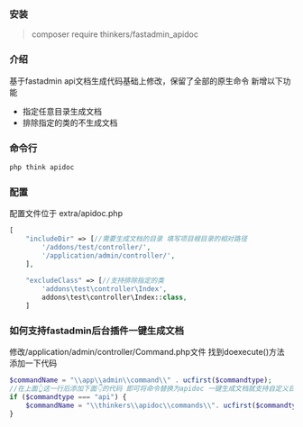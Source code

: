 ### 安装
> composer require thinkers/fastadmin_apidoc

### 介绍
基于fastadmin api文档生成代码基础上修改，保留了全部的原生命令 新增以下功能
- 指定任意目录生成文档
- 排除指定的类的不生成文档

### 命令行
```bash
php think apidoc
```

### 配置
配置文件位于 extra/apidoc.php

```php
[
    "includeDir" => [//需要生成文档的目录 填写项目根目录的相对路径
        '/addons/test/controller/',
        '/application/admin/controller/',
    ],
    
    "excludeClass" => [//支持排除指定的类
        'addons\test\controller\Index',
        addons\test\controller\Index::class,
    ]
```

### 如何支持fastadmin后台插件一键生成文档
修改/application/admin/controller/Command.php文件 找到doexecute()方法 添加一下代码
```php
$commandName = "\\app\\admin\\command\\" . ucfirst($commandtype);
//在上面👆这一行后添加下面👇的代码 即可将命令替换为apidoc 一键生成文档就支持自定义目录 和 排除指定类啦 
if ($commandtype === "api") {
    $commandName = "\\thinkers\\apidoc\\commands\\". ucfirst($commandtype);
}
```




